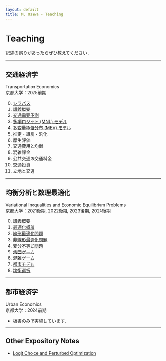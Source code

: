 ```yaml
---
layout: default
title: M. Osawa - Teaching
---
```


<h1>Teaching</h1>

<p>記述の誤りがあったらぜひ教えてください．</p>

<hr>

<div class="title-block">
  <h2 class="jp">交通経済学</h2>
  <div class="en">Transportation Economics</div>
</div>
<div class="course-info">
京都大学：2025前期
</div>

<ol start="0">
<li><a href="notes/transport/TE25-00_Syllabus.pdf">シラバス</a></li>
<li><a href="notes/transport/TE25-00_Introduction.pdf">講義概要</a></li>
<li><a href="notes/transport/TE25-01_Travel-Demand.pdf">交通需要予測</a></li>
<li><a href="notes/transport/TE25-02_MNL.pdf">多項ロジット (MNL) モデル</a></li>
<li><a href="notes/transport/TE25-03_MEV.pdf">多変量極値分布 (MEV) モデル</a></li>
<li>推定・識別・汎化</li>
<li>厚生評価</li>
<li>交通費用と均衡</li>
<li>混雑課金</li>
<li>公共交通の交通料金</li>
<li>交通投資</li>
<li>立地と交通</li>
</ol>

<hr>

<div class="title-block">
  <h2 class="jp">均衡分析と数理最適化</h2>
  <div class="en">Variational Inequalities and Economic Equilibrium Problems</div>
</div>
<div class="course-info">
京都大学：2021後期, 2022後期, 2023後期, 2024後期
</div>

<ol start="0">
<li><a href="notes/vip/24-00_Orientation.pdf">講義概要</a></li>
<li><a href="notes/vip/24-01_Opt-Basics.pdf">最適化概論</a></li>
<li><a href="notes/vip/24-02_Opt-LP.pdf">線形最適化問題</a></li>
<li><a href="notes/vip/24-03_Opt-NLP.pdf">非線形最適化問題</a></li>
<li><a href="notes/vip/24-04_VIP.pdf">変分不等式問題</a></li>
<li><a href="notes/vip/24-05_PG.pdf">集団ゲーム</a></li>
<li><a href="notes/vip/24-06_Congestion.pdf">混雑ゲーム</a></li>
<li><a href="notes/vip/24-07_Urban.pdf">都市モデル</a></li>
<li><a href="notes/vip/24-08_Stability.pdf">均衡選択</a></li>
</ol>

<hr>

<div class="title-block">
  <h2 class="jp">都市経済学</h2>
  <div class="en">Urban Economics</div>
</div>
<div class="course-info">
京都大学：2024前期
</div>

<ul>
<li>板書のみで実施しています．</li>
</ul>

<hr>

<h2>Other Expository Notes</h2>
<ul class="last_list">
<li><a href="notes/N2412_logit.pdf">Logit Choice and Perturbed Optimization</a></li>
</ul>
